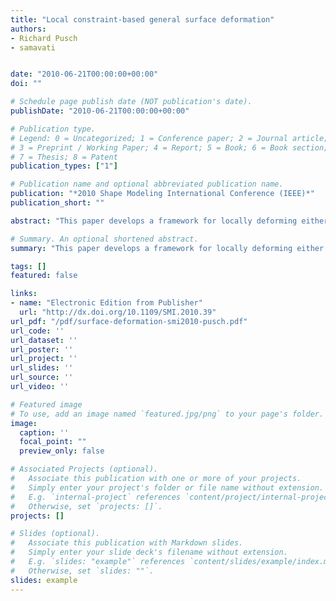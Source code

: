 ```yaml
---
title: "Local constraint-based general surface deformation"
authors:
- Richard Pusch
- samavati


date: "2010-06-21T00:00:00+00:00"
doi: ""

# Schedule page publish date (NOT publication's date).
publishDate: "2010-06-21T00:00:00+00:00"

# Publication type.
# Legend: 0 = Uncategorized; 1 = Conference paper; 2 = Journal article;
# 3 = Preprint / Working Paper; 4 = Report; 5 = Book; 6 = Book section;
# 7 = Thesis; 8 = Patent
publication_types: ["1"]

# Publication name and optional abbreviated publication name.
publication: "*2010 Shape Modeling International Conference (IEEE)*"
publication_short: ""

abstract: "This paper develops a framework for locally deforming either a parametric surface or hierarchical subdivision surface to match a set of positional and energy minimizing constraints. The positional constraints can be obtained from a wide variety of existing interfaces, and the framework produces a smooth, local and stable deformation through solving a simple local least-squares. We use an indexing scheme to localize optimization to only contributing control points. These points are found and measured by using basis functions or by tracking subdivision mask operations. We demonstrate our framework on B-spline and Loop subdivision surfaces."

# Summary. An optional shortened abstract.
summary: "This paper develops a framework for locally deforming either a parametric surface or hierarchical subdivision surface to match a set of positional and energy minimizing constraints. The positional constraints can be obtained from a wide variety of existing interfaces, and the framework produces a smooth, local and stable deformation through solving a simple local least-squares. We use an indexing scheme to localize optimization to only contributing control points. These points are found and meas..."

tags: []
featured: false

links:
- name: "Electronic Edition from Publisher"
  url: "http://dx.doi.org/10.1109/SMI.2010.39"
url_pdf: "/pdf/surface-deformation-smi2010-pusch.pdf"
url_code: ''
url_dataset: ''
url_poster: ''
url_project: ''
url_slides: ''
url_source: ''
url_video: ''

# Featured image
# To use, add an image named `featured.jpg/png` to your page's folder. 
image:
  caption: ''
  focal_point: ""
  preview_only: false

# Associated Projects (optional).
#   Associate this publication with one or more of your projects.
#   Simply enter your project's folder or file name without extension.
#   E.g. `internal-project` references `content/project/internal-project/index.md`.
#   Otherwise, set `projects: []`.
projects: []

# Slides (optional).
#   Associate this publication with Markdown slides.
#   Simply enter your slide deck's filename without extension.
#   E.g. `slides: "example"` references `content/slides/example/index.md`.
#   Otherwise, set `slides: ""`.
slides: example
---
```


